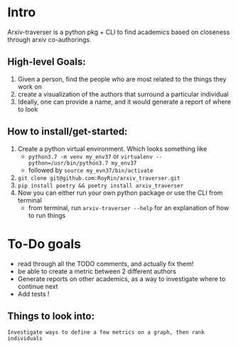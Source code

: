 # Intro
Arxiv-traverser is a python pkg + CLI to find academics based on closeness through 
arxiv co-authorings.


## High-level Goals:
1. Given a person, find the people who are most related to the things they work on
2. create a visualization of the authors that surround a particular individual
3. Ideally, one can provide a name, and it would generate a report of where to look 

## How to install/get-started:
1. Create a python virtual environment. Which looks something like 
    - `python3.7 -m venv my_env37` or `virtualenv --python=/usr/bin/python3.7 my_env37`
    - followed by `source my_evn37/bin/activate`
2. `git clone git@github.com:RoyRin/arxiv_traverser.git`
3. `pip install poetry && poetry install arxiv_traverser`
4. Now you can either run your own python package or use the CLI from terminal
    - from terminal, run `arxiv-traverser --help` for an explanation of how to run things

# To-Do goals
- read through all the TODO comments, and actually fix them!
- be able to create a metric between 2 different authors
- Generate reports on other academics, as a way to investigate where to continue next
- Add tests !

## Things to look into: 
    Investigate ways to define a few metrics on a graph, then rank individuals



